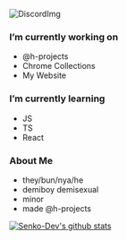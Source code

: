 ![DiscordImg](https://img.shields.io/badge/DISCORD-SenkoDev%232173-blue?style=for-the-badge&logo=discord)

### I’m currently working on
- @h-projects
- Chrome Collections
- My Website

### I’m currently learning 
- JS
- TS
- React


### About Me
- they/bun/nya/he
- demiboy demisexual
- minor 
- made @h-projects

[![Senko-Dev's github stats](https://github-readme-stats.vercel.app/api?username=Senko-Dev)](https://github.com/anuraghazra/github-readme-stats)

